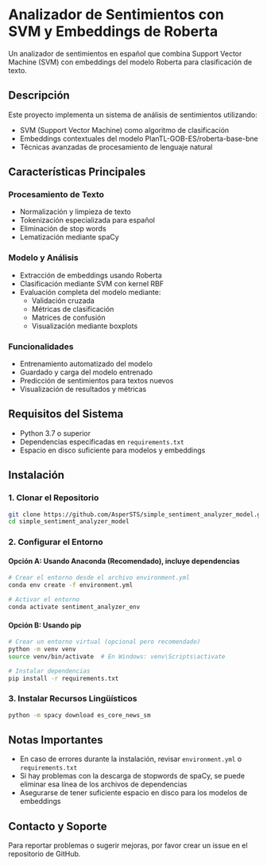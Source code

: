# Analizador de Sentimientos con SVM y Embeddings de Roberta

Un analizador de sentimientos en español que combina Support Vector Machine (SVM) con embeddings del modelo Roberta para clasificación de texto.

## Descripción

Este proyecto implementa un sistema de análisis de sentimientos utilizando:

- SVM (Support Vector Machine) como algoritmo de clasificación
- Embeddings contextuales del modelo PlanTL-GOB-ES/roberta-base-bne
- Técnicas avanzadas de procesamiento de lenguaje natural

## Características Principales

### Procesamiento de Texto
- Normalización y limpieza de texto
- Tokenización especializada para español
- Eliminación de stop words
- Lematización mediante spaCy

### Modelo y Análisis
- Extracción de embeddings usando Roberta
- Clasificación mediante SVM con kernel RBF
- Evaluación completa del modelo mediante:
  - Validación cruzada
  - Métricas de clasificación
  - Matrices de confusión
  - Visualización mediante boxplots

### Funcionalidades
- Entrenamiento automatizado del modelo
- Guardado y carga del modelo entrenado
- Predicción de sentimientos para textos nuevos
- Visualización de resultados y métricas

## Requisitos del Sistema

- Python 3.7 o superior
- Dependencias especificadas en `requirements.txt`
- Espacio en disco suficiente para modelos y embeddings

## Instalación

### 1. Clonar el Repositorio
```bash
git clone https://github.com/AsperSTS/simple_sentiment_analyzer_model.git
cd simple_sentiment_analyzer_model
```

### 2. Configurar el Entorno

#### Opción A: Usando Anaconda (Recomendado), incluye dependencias
```bash
# Crear el entorno desde el archivo environment.yml
conda env create -f environment.yml

# Activar el entorno
conda activate sentiment_analyzer_env
```

#### Opción B: Usando pip
```bash
# Crear un entorno virtual (opcional pero recomendado)
python -m venv venv
source venv/bin/activate  # En Windows: venv\Scripts\activate

# Instalar dependencias
pip install -r requirements.txt
```

### 3. Instalar Recursos Lingüísticos
```bash
python -m spacy download es_core_news_sm
```

## Notas Importantes

- En caso de errores durante la instalación, revisar `environment.yml` o `requirements.txt`
- Si hay problemas con la descarga de stopwords de spaCy, se puede eliminar esa línea de los archivos de dependencias
- Asegurarse de tener suficiente espacio en disco para los modelos de embeddings

## Contacto y Soporte

Para reportar problemas o sugerir mejoras, por favor crear un issue en el repositorio de GitHub.